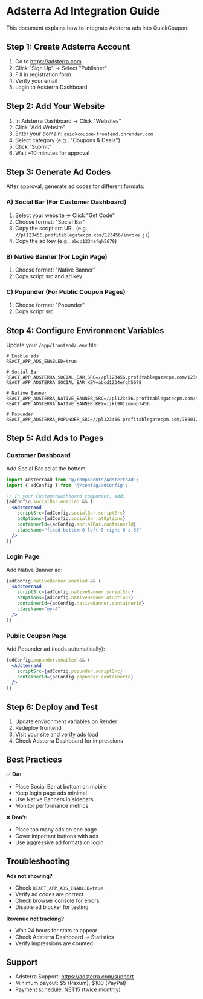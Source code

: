 # Adsterra Ad Integration Guide

This document explains how to integrate Adsterra ads into QuickCoupon.

## Step 1: Create Adsterra Account

1. Go to https://adsterra.com
2. Click "Sign Up" → Select "Publisher"
3. Fill in registration form
4. Verify your email
5. Login to Adsterra Dashboard

## Step 2: Add Your Website

1. In Adsterra Dashboard → Click "Websites"
2. Click "Add Website"
3. Enter your domain: `quickcoupon-frontend.onrender.com`
4. Select category (e.g., "Coupons & Deals")
5. Click "Submit"
6. Wait ~10 minutes for approval

## Step 3: Generate Ad Codes

After approval, generate ad codes for different formats:

### A) Social Bar (For Customer Dashboard)
1. Select your website → Click "Get Code"
2. Choose format: "Social Bar"
3. Copy the script src URL (e.g., `//pl123456.profitablegatecpm.com/123456/invoke.js`)
4. Copy the ad key (e.g., `abcd1234efgh5678`)

### B) Native Banner (For Login Page)
1. Choose format: "Native Banner" 
2. Copy script src and ad key

### C) Popunder (For Public Coupon Pages)
1. Choose format: "Popunder"
2. Copy script src

## Step 4: Configure Environment Variables

Update your `/app/frontend/.env` file:

```env
# Enable ads
REACT_APP_ADS_ENABLED=true

# Social Bar
REACT_APP_ADSTERRA_SOCIAL_BAR_SRC=//pl123456.profitablegatecpm.com/123456/invoke.js
REACT_APP_ADSTERRA_SOCIAL_BAR_KEY=abcd1234efgh5678

# Native Banner
REACT_APP_ADSTERRA_NATIVE_BANNER_SRC=//pl123456.profitablegatecpm.com/456789/invoke.js
REACT_APP_ADSTERRA_NATIVE_BANNER_KEY=ijkl9012mnop3456

# Popunder
REACT_APP_ADSTERRA_POPUNDER_SRC=//pl123456.profitablegatecpm.com/789012/invoke.js
```

## Step 5: Add Ads to Pages

### Customer Dashboard
Add Social Bar ad at the bottom:

```jsx
import AdsterraAd from '@/components/AdsterraAd';
import { adConfig } from '@/config/adConfig';

// In your CustomerDashboard component, add:
{adConfig.socialBar.enabled && (
  <AdsterraAd
    scriptSrc={adConfig.socialBar.scriptSrc}
    atOptions={adConfig.socialBar.atOptions}
    containerId={adConfig.socialBar.containerId}
    className="fixed bottom-0 left-0 right-0 z-50"
  />
)}
```

### Login Page
Add Native Banner ad:

```jsx
{adConfig.nativeBanner.enabled && (
  <AdsterraAd
    scriptSrc={adConfig.nativeBanner.scriptSrc}
    atOptions={adConfig.nativeBanner.atOptions}
    containerId={adConfig.nativeBanner.containerId}
    className="my-4"
  />
)}
```

### Public Coupon Page
Add Popunder ad (loads automatically):

```jsx
{adConfig.popunder.enabled && (
  <AdsterraAd
    scriptSrc={adConfig.popunder.scriptSrc}
    containerId={adConfig.popunder.containerId}
  />
)}
```

## Step 6: Deploy and Test

1. Update environment variables on Render
2. Redeploy frontend
3. Visit your site and verify ads load
4. Check Adsterra Dashboard for impressions

## Best Practices

✅ **Do:**
- Place Social Bar at bottom on mobile
- Keep login page ads minimal
- Use Native Banners in sidebars
- Monitor performance metrics

❌ **Don't:**
- Place too many ads on one page
- Cover important buttons with ads
- Use aggressive ad formats on login

## Troubleshooting

**Ads not showing?**
- Check `REACT_APP_ADS_ENABLED=true`
- Verify ad codes are correct
- Check browser console for errors
- Disable ad blocker for testing

**Revenue not tracking?**
- Wait 24 hours for stats to appear
- Check Adsterra Dashboard → Statistics
- Verify impressions are counted

## Support

- Adsterra Support: https://adsterra.com/support
- Minimum payout: $5 (Paxum), $100 (PayPal)
- Payment schedule: NET15 (twice monthly)
